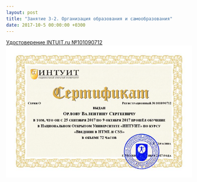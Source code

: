 ```yaml
---
layout: post
title: "Занятие 3-2. Организация образования и самообразования"
date: 2017-10-5 00:00:00 +0300
---
```


[Удостоверение INTUIT.ru №101090712](http://www.intuit.ru/verifydiplomas/101090712)
![Удостоверение INTUIT.ru №101090712](/Nekommerch-2-1090712-ORF.jpg)
